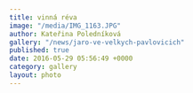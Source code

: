 ```yaml
---
title: vinná réva
image: "/media/IMG_1163.JPG"
author: Kateřina Poledníková
gallery: "/news/jaro-ve-velkych-pavlovicich"
published: true
date: 2016-05-29 05:56:49 +0000
category: gallery
layout: photo
---
```

